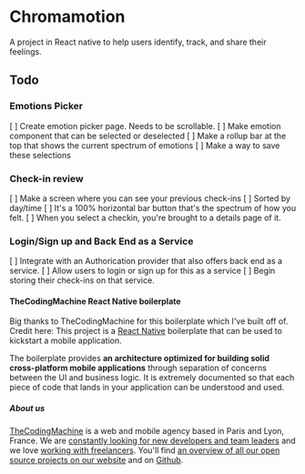 # Chromamotion

A project in React native to help users identify, track, and share their feelings.

## Todo

### Emotions Picker
[ ] Create emotion picker page. Needs to be scrollable.
[ ] Make emotion component that can be selected or deselected
[ ] Make a rollup bar at the top that shows the current spectrum of emotions
[ ] Make a way to save these selections

### Check-in review
[ ] Make a screen where you can see your previous check-ins
  [ ] Sorted by day/time
  [ ] It's a 100% horizontal bar button that's the spectrum of how you felt.
[ ] When you select a checkin, you're brought to a details page of it.

### Login/Sign up and Back End as a Service
[ ] Integrate with an Authorication provider that also offers back end as a service.
[ ] Allow users to login or sign up for this as a service
[ ] Begin storing their check-ins on that service.

#### TheCodingMachine React Native boilerplate
Big thanks to TheCodingMachine for this boilerplate which I've built off of. Credit here:
This project is a [React Native](https://facebook.github.io/react-native/) boilerplate that can be used to kickstart a mobile application.

The boilerplate provides **an architecture optimized for building solid cross-platform mobile applications** through separation of concerns between the UI and business logic. It is extremely documented so that each piece of code that lands in your application can be understood and used.

##### About us

[TheCodingMachine](https://www.thecodingmachine.com/) is a web and mobile agency based in Paris and Lyon, France. We are [constantly looking for new developers and team leaders](https://www.thecodingmachine.com/nous-rejoindre/) and we love [working with freelancers](https://coders.thecodingmachine.com/). You'll find [an overview of all our open source projects on our website](https://thecodingmachine.io/open-source) and on [Github](https://github.com/thecodingmachine).
